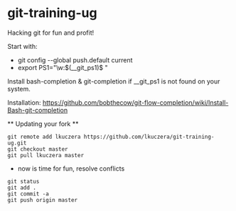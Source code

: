 git-training-ug
===============

Hacking git for fun and profit!

Start with:
- git config --global  push.default current
- export PS1="\w:\$(__git_ps1)$ "

Install bash-completion & git-completion if __git_ps1 is not found on your system.


Installation:
https://github.com/bobthecow/git-flow-completion/wiki/Install-Bash-git-completion

** Updating your fork **
```
git remote add lkuczera https://github.com/lkuczera/git-training-ug.git
git checkout master
git pull lkuczera master
```
- now is time for fun, resolve conflicts

```
git status
git add .
git commit -a
git push origin master 
```

